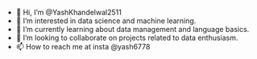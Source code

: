 - 👋 Hi, I’m @YashKhandelwal2511
- 👀 I’m interested in data science and machine learning. 
- 🌱 I’m currently learning about data management and language basics. 
- 💞️ I’m looking to collaborate on projects related to data enthusiasm. 
- 📫 How to reach me at insta @yash6778

<!---
YashKhandelwal2511/YashKhandelwal2511 is a ✨ special ✨ repository because its `README.md` (this file) appears on your GitHub profile.
You can click the Preview link to take a look at your changes.
--->
